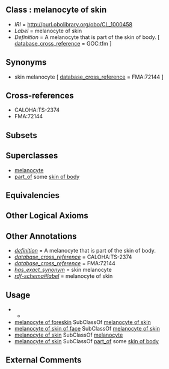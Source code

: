 
## Class : melanocyte of skin

 * *IRI* = http://purl.obolibrary.org/obo/CL_1000458
 * *Label* = melanocyte of skin
 * *Definition* = A melanocyte that is part of the skin of body. [ [database_cross_reference](../../ef/oboInOwl#hasDbXref.md) = GOC:tfm ]

## Synonyms

 * skin melanocyte [ [database_cross_reference](../../ef/oboInOwl#hasDbXref.md) = FMA:72144 ]

## Cross-references

 * CALOHA:TS-2374
 * FMA:72144

## Subsets


## Superclasses

 * [melanocyte](../../CL/48/CL_0000148.md)
 * [part_of](../../BFO/50/BFO_0000050.md) some [skin of body](../../UBERON/97/UBERON_0002097.md)

## Equivalencies


## Other Logical Axioms


## Other Annotations

 * *[definition](../../IAO/15/IAO_0000115.md)* = A melanocyte that is part of the skin of body.
 * *[database_cross_reference](../../ef/oboInOwl#hasDbXref.md)* = CALOHA:TS-2374
 * *[database_cross_reference](../../ef/oboInOwl#hasDbXref.md)* = FMA:72144
 * *[has_exact_synonym](../../ym/oboInOwl#hasExactSynonym.md)* = skin melanocyte
 * *[rdf-schema#label](../../el/rdf-schema#label.md)* = melanocyte of skin

## Usage

 * -
 * [melanocyte of foreskin](../../CL/82/CL_2000082.md) SubClassOf [melanocyte of skin](../../CL/58/CL_1000458.md)
 * [melanocyte of skin of face](../../CL/81/CL_2000081.md) SubClassOf [melanocyte of skin](../../CL/58/CL_1000458.md)
 * [melanocyte of skin](../../CL/58/CL_1000458.md) SubClassOf [melanocyte](../../CL/48/CL_0000148.md)
 * [melanocyte of skin](../../CL/58/CL_1000458.md) SubClassOf [part_of](../../BFO/50/BFO_0000050.md) some [skin of body](../../UBERON/97/UBERON_0002097.md)

## External Comments

